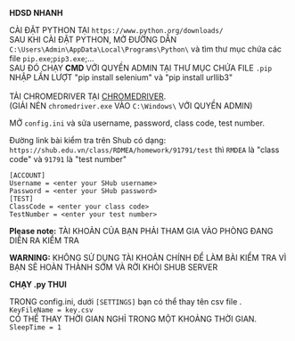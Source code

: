 **HDSD NHANH**

CÀI ĐẶT PYTHON TẠI `https://www.python.org/downloads/`\
SAU KHI CÀI ĐẶT PYTHON, MỞ ĐƯỜNG DẪN `C:\Users\Admin\AppData\Local\Programs\Python\` và tìm thư mục chứa các file `pip.exe`;`pip3.exe`;...\
SAU ĐÓ CHẠY **CMD** VỚI QUYỀN ADMIN TẠI THƯ MỤC CHỨA FILE `.pip`\
NHẬP LẦN LƯỢT "pip install selenium" và "pip install urllib3"\
\
TẢI CHROMEDRIVER TẠI [CHROMEDRIVER](https://chromedriver.chromium.org/getting-started). \
(GIẢI NÉN `chromedriver.exe` VÀO `C:\Windows\` VỚI QUYỀN ADMIN)

MỞ `config.ini` và sửa username, password, class code, test number.


Đường link bài kiểm tra trên Shub có dạng: `https://shub.edu.vn/class/RDMEA/homework/91791/test` thì `RMDEA` là "class code" và `91791` là "test number"
```
[ACCOUNT]
Username = <enter your SHub username>
Password = <enter your SHub password>
[TEST]
ClassCode = <enter your class code>
TestNumber = <enter your test number>
```
**Please note:** TÀI KHOẢN CỦA BẠN PHẢI THAM GIA VÀO PHÒNG ĐANG DIỄN RA KIỂM TRA

**WARNING:** KHÔNG SỬ DỤNG TÀI KHOẢN CHÍNH ĐỂ LÀM BÀI KIỂM TRA VÌ BẠN SẼ HOÀN THÀNH SỚM VÀ RỜI KHỎI SHUB SERVER

**CHẠY .py THUI**

TRONG config.ini, dưới `[SETTINGS]` bạn có thể thay tên csv file .\
`KeyFileName = key.csv`\
CÓ THỂ THAY THỜI GIAN NGHỈ TRONG MỘT KHOẢNG THỜI GIAN.\
`SleepTime = 1`



